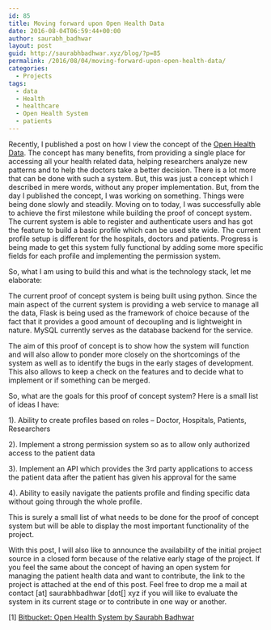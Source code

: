 ```yaml
---
id: 85
title: Moving forward upon Open Health Data
date: 2016-08-04T06:59:44+00:00
author: saurabh_badhwar
layout: post
guid: http://saurabhbadhwar.xyz/blog/?p=85
permalink: /2016/08/04/moving-forward-upon-open-health-data/
categories:
  - Projects
tags:
  - data
  - Health
  - healthcare
  - Open Health System
  - patients
---
```

Recently, I published a post on how I view the concept of the <a href="http://saurabhbadhwar.xyz/blog/2016/07/25/the-concept-of-open-health-data/" target="_blank">Open Health Data</a>. The concept has many benefits, from providing a single place for accessing all your health related data, helping researchers analyze new patterns and to help the doctors take a better decision. There is a lot more that can be done with such a system. But, this was just a concept which I described in mere words, without any proper implementation. But, from the day I published the concept, I was working on something. Things were being done slowly and steadily. Moving on to today, I was successfully able to achieve the first milestone while building the proof of concept system. The current system is able to register and authenticate users and has got the feature to build a basic profile which can be used site wide. The current profile setup is different for the hospitals, doctors and patients. Progress is being made to get this system fully functional by adding some more specific fields for each profile and implementing the permission system.

So, what I am using to build this and what is the technology stack, let me elaborate:

The current proof of concept system is being built using python. Since the main aspect of the current system is providing a web service to manage all the data, Flask is being used as the framework of choice because of the fact that it provides a good amount of decoupling and is lightweight in nature. MySQL currently serves as the database backend for the service.

The aim of this proof of concept is to show how the system will function and will also allow to ponder more closely on the shortcomings of the system as well as to identify the bugs in the early stages of development. This also allows to keep a check on the features and to decide what to implement or if something can be merged.

So, what are the goals for this proof of concept system? Here is a small list of ideas I have:

1). Ability to create profiles based on roles &#8211; Doctor, Hospitals, Patients, Researchers

2). Implement a strong permission system so as to allow only authorized access to the patient data

3). Implement an API which provides the 3rd party applications to access the patient data after the patient has given his approval for the same

4). Ability to easily navigate the patients profile and finding specific data without going through the whole profile.

This is surely a small list of what needs to be done for the proof of concept system but will be able to display the most important functionality of the project.

With this post, I will also like to announce the availability of the initial project source in a closed form because of the relative early stage of the project. If you feel the same about the concept of having an open system for managing the patient health data and want to contribute, the link to the project is attached at the end of this post. Feel free to drop me a mail at contact [at] saurabhbadhwar [dot[] xyz if you will like to evaluate the system in its current stage or to contribute in one way or another.

[1] <a href="https://bitbucket.org/saurabhbadhwar/open-health-system" target="_blank">Bitbucket: Open Health System by Saurabh Badhwar</a>
